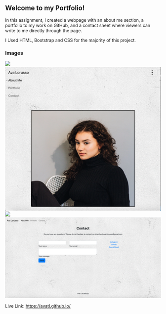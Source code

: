 <h2>Welcome to my Portfolio!</h2>

In this assignment, I created a webpage with an about me section, a portfolio to my work on GitHub, and a contact sheet where viewers can write to me directly through the page.

I Used HTML, Bootstrap and CSS for the majority of this project. 

<h3>Images</h3>
<img src="Assets/Images/aboutme.png">
<img src="Assets/Images/aboutmesm.png">
<img src="Assets/Images/portfolio.png">
<img src="Assets/Images/contact.png">

Live Link: https://avatl.github.io/
